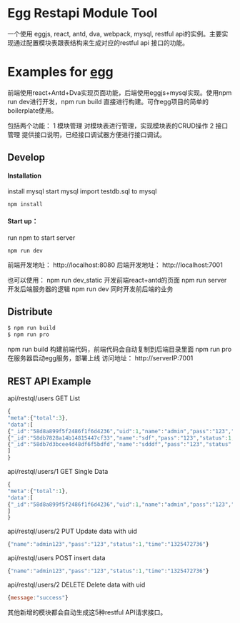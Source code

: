 # Egg Restapi Module Tool

一个使用 eggjs, react, antd, dva, webpack, mysql, restful api的实例。主要实现通过配置模块表跟表结构来生成对应的restful api 接口的功能。

# Examples for [egg](https://github.com/eggjs/egg/)

前端使用react+Antd+Dva实现页面功能，后端使用eggjs+mysql实现。使用npm run dev进行开发，npm run build 直接进行构建。可作egg项目的简单的boilerplate使用。

包括两个功能：
1 模块管理 对模块表进行管理，实现模块表的CRUD操作
2 接口管理 提供接口说明，已经接口调试器方便进行接口调试。

## Develop

#### Installation

install mysql
start mysql
import testdb.sql to mysql

```
npm install
```
#### Start up：

run npm to start server

```
npm run dev
```

前端开发地址：  http://localhost:8080
后端开发地址：  http://localhost:7001

也可以使用：
npm run dev_static 开发前端react+antd的页面
npm run server 开发后端服务器的逻辑
npm run dev 同时开发前后端的业务


## Distribute

```bash
$ npm run build
$ npm run pro
```

npm run build 构建前端代码，前端代码会自动复制到后端目录里面
npm run pro 在服务器启动egg服务，部署上线
访问地址： 
http://serverIP:7001

## REST API Example

api/restql/users GET List

```javascript
{
"meta":{"total":3},
"data":[
{"_id":"58d8a899f5f2486f1f6d4236","uid":1,"name":"admin","pass":"123","status":1,"time":"1325472736"},
{"_id":"58db7828a14b14815447cf33","name":"sdf","pass":"123","status":1,"time":"1325472736","uid":3,"__v":0},
{"_id":"58db7d3bcee4d48df6f5bdfd","name":"sdddf","pass":"123","status":1,"time":"1325472736","uid":4,"__v":0}
]
}
```

api/restql/users/1 GET Single Data

```javascript
{
"meta":{"total":1},
"data":[
{"_id":"58d8a899f5f2486f1f6d4236","uid":1,"name":"admin","pass":"123","status":1,"time":"1325472736"}
]
}
```

api/restql/users/2 PUT Update data with uid

```javascript
{"name":"admin123","pass":"123","status":1,"time":"1325472736"}
```

api/restql/users POST insert data

```javascript
{"name":"admin123","pass":"123","status":1,"time":"1325472736"}
```

api/restql/users/2 DELETE Delete data with uid

```javascript
{message:"success"}
```

其他新增的模块都会自动生成这5种restful API请求接口。
